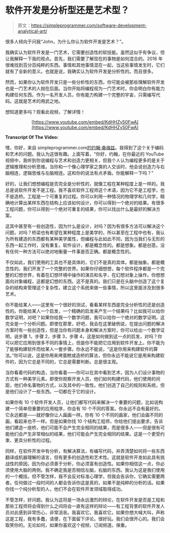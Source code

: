 # 软件开发是分析型还是艺术型？

> 原文：<https://simpleprogrammer.com/software-development-analytical-art/>

很多人倾向于问我“John，为什么你认为软件开发是艺术？”。

我确实认为软件开发是一门艺术，它需要创造性的软技能。虽然这似乎有争议，但让我解释一下我的观点。首先，我们需要了解现在的事物是如何混合的。2016 年很难找到百分百纯粹的东西。事情和其他事情混在一起，当这些事情发生时，它们就有了全新的意义。也就是说，我确实认为软件开发是分析性的。而且很多。

然而，如果你认为软件开发只是一些分析性的东西，你可能会被那些理解软件开发也是一门艺术的人抛在后面。当你开始将编程视为一门艺术时，你会明白你有能力构建任何东西。作为一名开发人员，你有能力构建一个完整的宇宙，只需编写代码。这就是艺术的用武之地。

想知道更多吗？观看此视频，了解详情！

<center>

[https://www.youtube.com/embed/KdHHZy50FwA](https://www.youtube.com/embed/KdHHZy50FwA)

</center>

**Transcript Of The Video:**

嘿，你好，来自 simpleprogrammer.com[的约翰·桑梅兹](http://simpleprogrammer.com)。我得到了这个关于编码和艺术的问题。我认为这很有趣。上面写着，“你好，约翰，在你最近的 YouTube 视频中，我听到你说编程与艺术和创造力更相关，但我个人认为编程更多的是关于逻辑推理和分析思维。当你和一个像心理学家之类的人交谈时，他会说创造力与右脑相连，逻辑思维与左脑相连。这和你的说法有点矛盾。你能解释一下吗？”

好的，让我们想想编程是否完全是分析性的，就像工程在某种程度上是一样的。我总是说软件开发不是工程。我不喜欢软件工程师这个术语，因为它不是工程学，也不是造桥。工程是一个可重复的过程。你可以利用一种情况的物理学和几何学，精确地计算出某样东西在结构上应该如何设计，你可以得到一个绝对的结果。有很多工程问题，你可以得到一个绝对可重复的结果，你可以找出什么是最好的解决方案。

这其中甚至有一些创造性，因为什么是设计，对吗？因为有很多方法可以解决这个问题，对吗？桥梁也有希望在某种程度上是美学的，所以甚至在工程中也有，我认为所有建造的东西都有某种美学属性，但编程与此如此不同，因为当我们与无形的东西一起工作时，没有重复。软件设计，都是概念性的。都是想象。都是创意。没有任何一种方法可以绝对地衡量一件事是否正确。都是概念性的。

不仅如此，我们使用的工具也不是具体的，它们不是真的具体。都是抽象。都是概念性的。我们开发了一个完整的世界。如果你仔细想想，每个软件程序都是一个完整的幻想世界，有着在幻想环境中操作的演员和名字，在幻想对象上操作。你想想面向对象编程，这都是幻想的东西。这不是真的。我们只是在头脑中创造了这个复杂的结构来管理这个复杂性，建立这个系统来做一些事情，所以这里面涉及到很多艺术。

你不能给某人——这里有一个很好的测试，看看某样东西是完全分析性的还是创造性的。你能给某人一个启发，一个精确的启发来产生一个结果吗？比如我可以给你数学证明，对吧？如果你给我一个数学问题，我可以给你一个绝对的数学证明。这完全是一个分析问题。即使在那里，好吧，我会在这里破例说，在提出问题的解决方案时有一些创造性，但是当你有问题本身和解决方案时，你可以给出一个数学证明，说步骤 1，步骤 2，步骤 3，步骤 4，这是如何做到这一点的启发，对吗？你可以把它应用到很多不同的事情上，但是你不能把它应用到软件开发上。你不能为了能够构建软件而给某人一套步骤。你永远不能说，“这是你用来构建软件的算法。”你可以说，这是你用来烤蛋糕或造桥的算法，但你永远不能说它是用来构建软件的，因为它总是不同的，它总是需要判断。总是很主观。

当你看着代码的构造，当你看着——你可以在其中看到艺术，因为人们设计事物的方式有一种美学元素。即使你观察开发人员，他们如何构建代码，他们使用的间距，他们命名事物的方式，以及其中的一致性。他们创造了自己的规则和系统，但是他们设计了一些东西。一切都在于它的设计。

如果你有 10 个软件开发人员，让他们都写代码来解决一个重要的问题，比如说构建一个简单但重要的应用程序，你会有 10 个不同的答案。你永远不会有最好的。它永远都是——就好像你让人画画一样。你有 10 个不同的画家，他们会画不同的画，看起来也不一样。但是如果你找 10 个结构工程师，你给他们提出要求，告诉他们建造一座桥，他们可能不会产生完全相同的结果，而是很多人——但是很有可能他们会产生非常相似的结果，他们可能会产生完全相同的结果。这是一个更受约束、更具分析性的过程。

同样，在软件开发中有分析，有解决算法，有编写代码，并弄清楚如何将一些东西翻译成机器理解的语言，但有更多的创造性和艺术性。这就是软件开发如此具有挑战性的原因，因为你必须善于分析，你必须富有创造性。如果你相信这一点，你必须使用大脑的两侧。我不确定我是否相信左脑，右脑的东西。我认为这是我们使用的一个概括，但不管怎样，我不会反对标准心理学，但我会告诉你，它确实需要两者。任何做过一段时间的人都会告诉你这是真的，如果不是纯粹的分析的话。如果你找一个纯分析型的人，他们不会在软件开发领域取得成功。

不管怎样，好问题。我认为这将是一场永远激烈的辩论，在软件开发是否是工程和那些工程师将会得到什么之间将会一直有这样的辩论——有工程背景的软件开发人员对此感到非常伤心，非常沮丧。我喜欢它。我喜欢它。如果你想大喊大叫，声称这是工程，我有多蠢，请便，在下面留下评论。很好玩。我们会很开心的。我们会取笑你的。无论如何，如果你喜欢这个视频，订阅频道。保重。